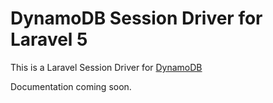 # DynamoDB Session Driver for Laravel 5

This is a Laravel Session Driver for [DynamoDB](https://aws.amazon.com/dynamodb)

Documentation coming soon. 